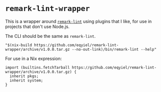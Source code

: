 # `remark-lint-wrapper`

This is a wrapper around [`remark-lint`](https://github.com/remarkjs/remark-lint) using plugins that I like, for use in projects that don't use Node.js.

The CLI should be the same as `remark-lint`.

```
"$(nix-build https://github.com/eqyiel/remark-lint-wrapper/archive/v1.0.0.tar.gz --no-out-link)/bin/remark-lint --help"
```

For use in a Nix expression:

```
import (builtins.fetchTarball https://github.com/eqyiel/remark-lint-wrapper/archive/v1.0.0.tar.gz) {
  inherit pkgs;
  inherit system;
}
```
